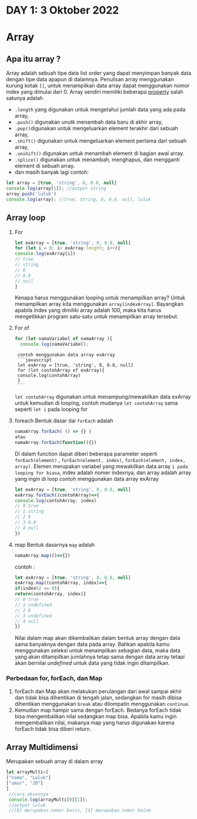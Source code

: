 # DAY 1: 3 Oktober 2022

# Array
## Apa itu array ?
Array adalah sebuah tipe data list order yang dapat menyimpan banyak data dengan tipe data apapun di dalamnya.
Penulisan array menggunakan kurung kotak `[]`, untuk menampilkan data array dapat menggunakan nomor index yang dimulai dari 0.
Array sendiri memiliki beberapa [property](https://developer.mozilla.org/en-US/docs/Web/JavaScript/Reference/Global_Objects/Array?retiredLocale=id)
salah satunya adalah 
- `.length` yang digunakan untuk mengetahui jumlah data yang ada pada array, 
- `.push()` digunakan unutk menambah data baru di akhir array, 
- `.pop()`digunakan untuk mengeluarkan element terakhir dari sebuah array,
- `.shift()` digunakan untuk mengeluarkan element pertama dari sebuah array,
- `.unshift()` digunakan untuk menambah element di bagian awal array.
- `.splice()` digunakan untuk menambah, menghapus, dan mengganti element di sebuah array.
- dan masih banyak lagi
contoh:  
```javascript
let array = [true, 'string', 8, 0.8, null]
console.log(array[1]); //output string
array.push('luluk')
console.log(array); //true, string, 8, 0.8, null, luluk
```
## Array loop

1. For
      ```javascript
      let exArray = [true, 'string', 8, 0.8, null]
      for (let i = 0; i< exArray.length; i++){
      console.log(exArray[i])
      // true
      // string
      // 8
      // 0.8
      // null
      }
      ```
      Kenapa harus menggunakan looping untuk menampilkan array?
      Untuk menampilkan array kita menggunakan `array[indexArray]`. Bayangkan apabila index yang dimiliki array adalah 100, maka kita harus mengetikkan program satu-satu untuk menampilkan array tersebut.

2. For of
      ```javascript
      for (let namaVariabel of namaArray ){
        console.log(namaVariabel);
      ```

        contoh menggunakan data array exArray
        ```javascript
        let exArray = [true, 'string', 8, 0.8, null]
        for (let contohArray of exArray){
        console.log(contohArray)
        }
        ```

      `let contohArray` digunakan untuk menampung/mewakilkan data exArray untuk kemudian di looping, contoh mudanya `let contohArray` sama seperti `let i` pada looping for  

3. foreach
      Bentuk dasar dai `forEach` adalah
      ```javascript
      namaArray.forEach( () => {} )
      atau 
      namaArray.forEach(function(){})
      ```
      Di dalam function dapat diberi beberapa parameter seperti `forEach(element)` , `forEach(element, index)`, `forEach(element, index, array)`. Elemen merupakan variabel yang mewakilkan data array `i pada looping for biasa`, index adalah nomer indexnya, dan array adalah array yang ingin di loop
      contoh menggunakan data array exArray
      ```javascript
      let exArray = [true, 'string', 8, 0.8, null]
      exArray.forEach((contohArray)=>{
      console.log(contohArray, index)
      // 0 true
      // 1 string
      // 2 8
      // 3 0.8
      // 4 null
      })
      ```

4. map
      Bentuk dasarnya `map` adalah
      ```javascript
      namaArray.map(()=>{})
      ```
      contoh :
      ```javascript
      let exArray = [true, 'string', 8, 0.8, null]
      exArray.map((contohArray, index)=>{
      if(index%2 == 0){
      return(contohArray, index)}
      // 0 true
      // 1 undefined
      // 2 8
      // 3 undefined
      // 4 null
      })
      ```
      Nilai dalam map akan dikembalikan dalam bentuk array dengan data sama banyaknya dengan data pada array. Bahkan apabila kamu menggunakan seleksi untuk menampilkan sebagian data, maka data yang akan ditampilkan jumlahnya tetap sama dengan data array tetapi akan bernilai *undefined* untuk data yang tidak ingin ditampilkan. 


### Perbedaan for, forEach, dan Map
1. forEach dan Map akan melakukan perulangan dari awal sampai akhir dan tidak bisa dihentikan di tengah jalan, sedangkan for masih dibisa dihentikan menggunakan `break` atau dilompatin menggunakan `continue`. 
2. Kemudian map hampir sama dengan forEach. Bedanya forEach tidak bisa mengembalikan nilai sedangkan map bisa. Apabila kamu ingin mengembalikan nilai, makanya map yang harus digunakan karena forEach tidak bisa diberi return. 

## Array Multidimensi
Merupakan sebuah array di dalam array
```javascript
let arrayMulti=[
["nama", "Luluk"]
["umur", "20"]
]
 //cara aksesnya
 console.log(arrayMulti[0][1]);
 //output luluk 
 //[0] merupakan nomor baris, [1] merupakan nomor kolom
 ```
